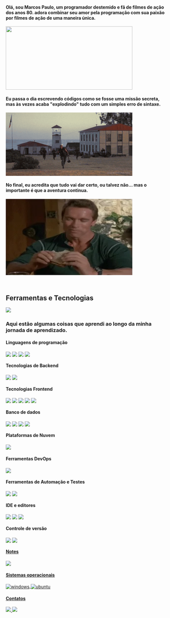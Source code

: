 <p align="center">
<h4> Olá, sou Marcos Paulo, um programador destemido e fã de filmes de ação dos anos 80. 
adora combinar seu amor pela programação com sua paixão por filmes de ação de uma maneira única.
</h4>
<img align="center" height="200" width="400" src="./imgs/gearing_up.gif">
</p>

<p align="center">
<h4> Eu passa o dia escrevendo códigos como se fosse uma missão secreta, mas às vezes acaba "explodindo" tudo com um simples erro de sintaxe. </h4>
<img align="center" height="200" width="400" src="./imgs/blowing_up.gif">
</p>

<p align="center">
<h4> No final, eu acredita que tudo vai dar certo, ou talvez não... mas o importante é que a aventura continua. </h4>
<img align="center" height="240" width="400" src="./imgs/suspicious.webp">
</p>

</br>

## Ferramentas e Tecnologias
 <div>
  <img height="250em" src="https://github-readme-stats.vercel.app/api/top-langs/?username=marcospaulopaiva&layout=compact&langs_count=7&theme=dark"/>
</div>

### Aqui estão algumas coisas que aprendi ao longo da minha jornada de aprendizado.

#### Linguagens de programação
<div style="display: inline_block">
  <img align="center" src="https://img.shields.io/badge/C%20Sharp-239120.svg?style=for-the-badge&logo=C-Sharp&logoColor=white"/>
  <img align="center" src="https://img.shields.io/badge/java-%23ED8B00.svg?style=for-the-badge&logo=java&logoColor=white"/>
  <img align="center" src="https://img.shields.io/badge/TypeScript-007ACC?style=for-the-badge&logo=typescript&logoColor=white">
  <img align="center" src="https://img.shields.io/badge/JavaScript-F7DF1E.svg?style=for-the-badge&logo=JavaScript&logoColor=black"/>
</div>

#### Tecnologias de Backend
<div style="display: inline_block">
  <img align="center" src="https://img.shields.io/badge/.NET-5C2D91?style=for-the-badge&logo=.net&logoColor=white">
  <img align="center" src="https://img.shields.io/badge/Node.js-43853D?style=for-the-badge&logo=node.js&logoColor=white">
</div>

#### Tecnologias Frontend
<div style="display: inline_block">
  <img align="center" src="https://img.shields.io/badge/HTML5-E34F26?style=for-the-badge&logo=html5&logoColor=white">
  <img align="center" src="https://img.shields.io/badge/CSS3-1572B6?style=for-the-badge&logo=css3&logoColor=white">
  <img align="center" src="https://img.shields.io/badge/Angular-DD0031?style=for-the-badge&logo=angular&logoColor=white">
  <img align="center" src="https://img.shields.io/badge/Bootstrap-563D7C?style=for-the-badge&logo=bootstrap&logoColor=white">
  <img align="center" src="https://img.shields.io/badge/jQuery-0769AD.svg?style=for-the-badge&logo=jQuery&logoColor=white"/>
</div>

#### Banco de dados
<div style="display: inline_block">
  <img align="center" src="https://img.shields.io/badge/Microsoft_SQL_Server-CC2927?style=for-the-badge&logo=microsoft-sql-server&logoColor=white">
  <img align="center" src="https://img.shields.io/badge/MySQL-4479A1.svg?style=for-the-badge&logo=MySQL&logoColor=white"/>
  <img align="center" src="https://img.shields.io/badge/PostgreSQL-316192?style=for-the-badge&logo=postgresql&logoColor=white">
  <img align="center" src="https://img.shields.io/badge/MongoDB-4EA94B?style=for-the-badge&logo=mongodb&logoColor=white">
</div>

#### Plataformas de Nuvem
<div style="display: inline_block">
  <img align="center" src="https://img.shields.io/badge/Amazon_AWS-FF9900?style=for-the-badge&logo=amazonaws&logoColor=white">
</div>

#### Ferramentas DevOps
<div style="display: inline_block">
  <img align="center" src="https://img.shields.io/badge/Docker-2496ED.svg?style=for-the-badge&logo=Docker&logoColor=white"/>
</div>

#### Ferramentas de Automação e Testes
<div style="display: inline_block">
  <img align="center" src="https://img.shields.io/badge/Selenium-43B02A.svg?style=for-the-badge&logo=Selenium&logoColor=white"/>
  <img align="center" src="https://img.shields.io/badge/Postman-FF6C37.svg?style=for-the-badge&logo=Postman&logoColor=white"/>
</div>

#### IDE e editores
<div style="display: inline_block">
  <img align="center" src="https://img.shields.io/badge/Visual_Studio-5C2D91?style=for-the-badge&logo=visual%20studio&logoColor=white">
  <img align="center" src="https://img.shields.io/badge/Visual_Studio_Code-0078D4?style=for-the-badge&logo=visual%20studio%20code&logoColor=white">
  <img align="center" src="https://img.shields.io/badge/Notepad++-90E59A.svg?style=for-the-badge&logo=notepad%2B%2B&logoColor=black">
</div>

#### Controle de versão
<div style="display: inline_block">
  <img align="center" src="https://img.shields.io/badge/Git-F05032.svg?style=for-the-badge&logo=Git&logoColor=white"/></a> <a href="#version-control">
  <img align="center" src="https://img.shields.io/badge/GitHub-181717.svg?style=for-the-badge&logo=GitHub&logoColor=white"/>
</div>

#### Notes
<div style="display: inline_block">
  <img align="center" src="https://img.shields.io/badge/Notion-000000?style=for-the-badge&logo=notion&logoColor=white">
</div>

#### Sistemas operacionais
<div style="display: inline_block">
  <img align="center" alt="windows" src="https://img.shields.io/badge/Windows-0078D6?style=for-the-badge&logo=windows&logoColor=white">  
  <img align="center" alt="ubuntu" src="https://img.shields.io/badge/Ubuntu-E95420?style=for-the-badge&logo=ubuntu&logoColor=white">
</div>

 #### Contatos
 
<div>
 <a href = "mailto:marcos.poo@gmail.com" target="_blank">
   <img src="https://img.shields.io/badge/Gmail-D14836?style=for-the-badge&logo=gmail&logoColor=white">
 </a>
 <a href="https://www.linkedin.com/in/marcos-paulo-62612224/" target="_blank">
   <img src="https://img.shields.io/badge/-LinkedIn-%230077B5?style=for-the-badge&logo=linkedin&logoColor=white">
 </a>
 
 
 
</div>


<!--
**marcospaulopaiva/marcospaulopaiva** is a ✨ _special_ ✨ repository because its `README.md` (this file) appears on your GitHub profile.

 ![Snake animation](https://github.com/rafaballerini/rafaballerini/blob/output/github-contribution-grid-snake.svg)


Here are some ideas to get you started:

- 🔭 I’m currently working on ...
- 🌱 I’m currently learning ...
- 👯 I’m looking to collaborate on ...
- 🤔 I’m looking for help with ...
- 💬 Ask me about ...
- 📫 How to reach me: ...
- 😄 Pronouns: ...
- ⚡ Fun fact: ...
-->
